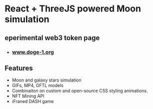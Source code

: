 # React + ThreeJS powered Moon simulation 
## eperimental web3 token page

- ### www.doge-1.org

## Features

- Moon and galaxy stars simulation 
- GIFs, MP4, GFTL models
- Combinaiton on custom and open-source CSS styling animations.
- NFT Mining API
- iFraned DASH game
